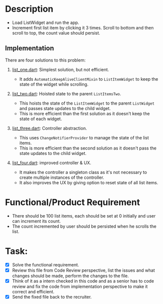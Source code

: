 # Description

- Load ListWidget and run the app.
- Increment first list item by clicking it 3 times. Scroll to bottom and then scroll to top, the
  count value should persist.

## Implementation

There are four solutions to this problem:

1. [list_one.dart](./lib/lists/list_one.dart): Simplest solution, but not efficient.
     - It adds `AutomaticKeepAliveClientMixin` to `ListItemWidget` to keep the state of the widget while scrolling.

2. [list_two.dart](./lib/lists/list_two.dart): Hoisted state to the parent `ListItemsTwo`.
     - This hoists the state of the `ListItemWidget` to the parent `ListWidget` and passes state updates to the child widget.
     - This is more efficient than the first solution as it doesn't keep the state of each widget.

3. [list_three.dart](./lib/lists/list_three.dart): Controller abstraction.
     - This uses `ChangeNotifierProvider` to manage the state of the list items.
     - This is more efficient than the second solution as it doesn't pass the state updates to the child widget.

4. [list_four.dart](./lib/lists/list_four.dart): improved controller & UX.
     - It makes the controller a singleton class as it's not necessary to create multiple instances of the controller.
     - It also improves the UX by giving option to reset state of all list items.


# Functional/Product Requirement

- There should be 100 list items, each should be set at 0 initially and user can increment its
  count.
- The count incremented by user should be persisted when he scrolls the list.

# Task:

- [x] Solve the functional requirement.
- [x] Review this file from Code Review perspective, list the issues and what changes should be made,
  perform the changes to the file.
- [x] Think of it as a intern checked in this code and as a senior has to code review and fix the code
  from implementation perspective to make it correct and efficient.
- [x] Send the fixed file back to the recruiter.
